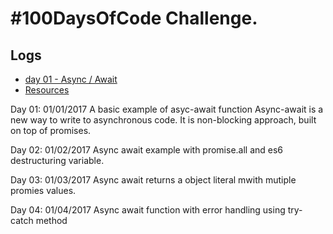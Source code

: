 # #100DaysOfCode Challenge.

## Logs
* [day 01 - Async / Await](day-01-async-await-1.js)
* [Resources](resources.md)

Day 01: 01/01/2017
A basic example of asyc-await function
Async-await is a new way to write to asynchronous code. It is non-blocking approach, built on top of promises.

Day 02: 01/02/2017
Async await example with promise.all and es6 destructuring variable.

Day 03: 01/03/2017
Async await returns a object literal mwith mutiple promies values.

Day 04: 01/04/2017
Async await function with error handling using try-catch method

